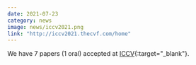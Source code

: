 ```yaml
---
date: 2021-07-23
category: news
image: news/iccv2021.png
link: "http://iccv2021.thecvf.com/home"
---
```


We have 7 papers (1 oral) accepted at [ICCV](http://iccv2021.thecvf.com/home){:target="_blank"}.